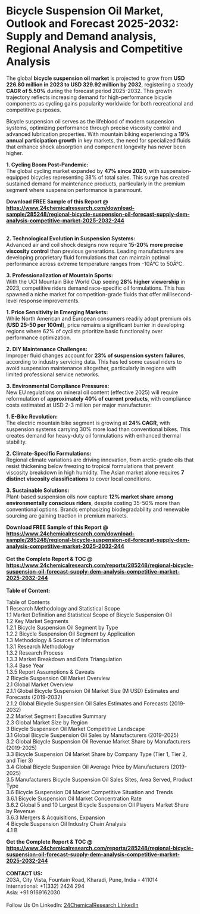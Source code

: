 <h1>Bicycle Suspension Oil Market, Outlook and Forecast 2025-2032: Supply and Demand analysis, Regional Analysis and Competitive Analysis</h1><p>The global <strong>bicycle suspension oil market</strong> is projected to grow from <strong>USD 226.80 million in 2023 to USD 329.92 million by 2032</strong>, registering a steady <strong>CAGR of 5.50%</strong> during the forecast period 2025-2032. This growth trajectory reflects increasing demand for high-performance bicycle components as cycling gains popularity worldwide for both recreational and competitive purposes.</p><p>Bicycle suspension oil serves as the lifeblood of modern suspension systems, optimizing performance through precise viscosity control and advanced lubrication properties. With mountain biking experiencing a <strong>19% annual participation growth</strong> in key markets, the need for specialized fluids that enhance shock absorption and component longevity has never been higher.</p><p><strong>1. Cycling Boom Post-Pandemic:</strong><br>
The global cycling market expanded by <strong>47% since 2020</strong>, with suspension-equipped bicycles representing 38% of total sales. This surge has created sustained demand for maintenance products, particularly in the premium segment where suspension performance is paramount.</p><div><b>Download FREE Sample of this Report @ 
            <a href="https://www.24chemicalresearch.com/download-sample/285248/regional-bicycle-suspension-oil-forecast-supply-dem-analysis-competitive-market-2025-2032-244">
            https://www.24chemicalresearch.com/download-sample/285248/regional-bicycle-suspension-oil-forecast-supply-dem-analysis-competitive-market-2025-2032-244</a></b></div><br><p><strong>2. Technological Evolution in Suspension Systems:</strong><br>
Advanced air and coil shock designs now require <strong>15-20% more precise viscosity control</strong> than previous generations. Leading manufacturers are developing proprietary fluid formulations that can maintain optimal performance across extreme temperature ranges from -10Â°C to 50Â°C.</p><p><strong>3. Professionalization of Mountain Sports:</strong><br>
With the UCI Mountain Bike World Cup seeing <strong>28% higher viewership</strong> in 2023, competitive riders demand race-specific oil formulations. This has spawned a niche market for competition-grade fluids that offer millisecond-level response improvements.</p><p><strong>1. Price Sensitivity in Emerging Markets:</strong><br>
While North American and European consumers readily adopt premium oils (<strong>USD 25-50 per 100ml</strong>), price remains a significant barrier in developing regions where 62% of cyclists prioritize basic functionality over performance optimization.</p><p><strong>2. DIY Maintenance Challenges:</strong><br>
Improper fluid changes account for <strong>23% of suspension system failures</strong>, according to industry servicing data. This has led some casual riders to avoid suspension maintenance altogether, particularly in regions with limited professional service networks.</p><p><strong>3. Environmental Compliance Pressures:</strong><br>
New EU regulations on mineral oil content (effective 2025) will require reformulation of <strong>approximately 40% of current products</strong>, with compliance costs estimated at USD 2-3 million per major manufacturer.</p><p><strong>1. E-Bike Revolution:</strong><br>
The electric mountain bike segment is growing at <strong>24% CAGR</strong>, with suspension systems carrying 30% more load than conventional bikes. This creates demand for heavy-duty oil formulations with enhanced thermal stability.</p><p><strong>2. Climate-Specific Formulations:</strong><br>
Regional climate variations are driving innovation, from arctic-grade oils that resist thickening below freezing to tropical formulations that prevent viscosity breakdown in high humidity. The Asian market alone requires <strong>7 distinct viscosity classifications</strong> to cover local conditions.</p><p><strong>3. Sustainable Solutions:</strong><br>
Plant-based suspension oils now capture <strong>12% market share among environmentally conscious riders</strong>, despite costing 35-50% more than conventional options. Brands emphasizing biodegradability and renewable sourcing are gaining traction in premium markets.</p><div><b>Download FREE Sample of this Report @ 
            <a href="https://www.24chemicalresearch.com/download-sample/285248/regional-bicycle-suspension-oil-forecast-supply-dem-analysis-competitive-market-2025-2032-244">
            https://www.24chemicalresearch.com/download-sample/285248/regional-bicycle-suspension-oil-forecast-supply-dem-analysis-competitive-market-2025-2032-244</a></b></div><br><div><b>Get the Complete Report & TOC @ 
            <a href="https://www.24chemicalresearch.com/reports/285248/regional-bicycle-suspension-oil-forecast-supply-dem-analysis-competitive-market-2025-2032-244">
            https://www.24chemicalresearch.com/reports/285248/regional-bicycle-suspension-oil-forecast-supply-dem-analysis-competitive-market-2025-2032-244</a></b></div><br>
            <b>Table of Content:</b><p>Table of Contents<br />
1 Research Methodology and Statistical Scope<br />
1.1 Market Definition and Statistical Scope of Bicycle Suspension Oil<br />
1.2 Key Market Segments<br />
1.2.1 Bicycle Suspension Oil Segment by Type<br />
1.2.2 Bicycle Suspension Oil Segment by Application<br />
1.3 Methodology & Sources of Information<br />
1.3.1 Research Methodology<br />
1.3.2 Research Process<br />
1.3.3 Market Breakdown and Data Triangulation<br />
1.3.4 Base Year<br />
1.3.5 Report Assumptions & Caveats<br />
2 Bicycle Suspension Oil Market Overview<br />
2.1 Global Market Overview<br />
2.1.1 Global Bicycle Suspension Oil Market Size (M USD) Estimates and Forecasts (2019-2032)<br />
2.1.2 Global Bicycle Suspension Oil Sales Estimates and Forecasts (2019-2032)<br />
2.2 Market Segment Executive Summary<br />
2.3 Global Market Size by Region<br />
3 Bicycle Suspension Oil Market Competitive Landscape<br />
3.1 Global Bicycle Suspension Oil Sales by Manufacturers (2019-2025)<br />
3.2 Global Bicycle Suspension Oil Revenue Market Share by Manufacturers (2019-2025)<br />
3.3 Bicycle Suspension Oil Market Share by Company Type (Tier 1, Tier 2, and Tier 3)<br />
3.4 Global Bicycle Suspension Oil Average Price by Manufacturers (2019-2025)<br />
3.5 Manufacturers Bicycle Suspension Oil Sales Sites, Area Served, Product Type<br />
3.6 Bicycle Suspension Oil Market Competitive Situation and Trends<br />
3.6.1 Bicycle Suspension Oil Market Concentration Rate<br />
3.6.2 Global 5 and 10 Largest Bicycle Suspension Oil Players Market Share by Revenue<br />
3.6.3 Mergers & Acquisitions, Expansion<br />
4 Bicycle Suspension Oil Industry Chain Analysis<br />
4.1 B</p><div><b>Get the Complete Report & TOC @ 
            <a href="https://www.24chemicalresearch.com/reports/285248/regional-bicycle-suspension-oil-forecast-supply-dem-analysis-competitive-market-2025-2032-244">
            https://www.24chemicalresearch.com/reports/285248/regional-bicycle-suspension-oil-forecast-supply-dem-analysis-competitive-market-2025-2032-244</a></b></div><br><b>CONTACT US:</b><br>
            203A, City Vista, Fountain Road, Kharadi, Pune, India - 411014<br>
            International: +1(332) 2424 294<br>
            Asia: +91 9169162030 <br><br>
            Follow Us On LinkedIn: <a href="https://www.linkedin.com/company/24chemicalresearch/">24ChemicalResearch LinkedIn</a>